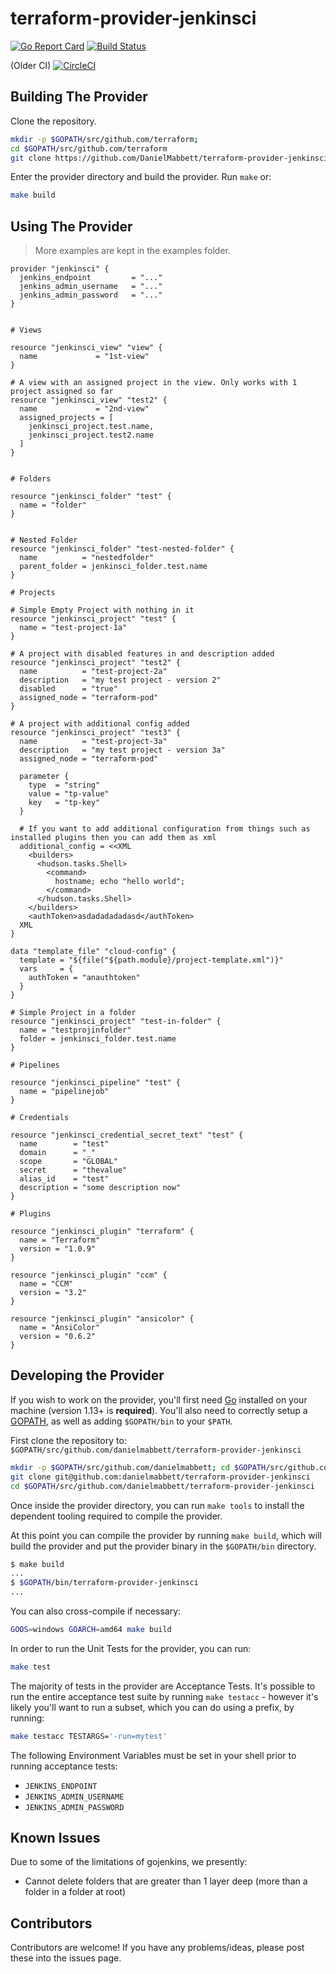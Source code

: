 terraform-provider-jenkinsci
==================

[![Go Report Card](https://goreportcard.com/badge/github.com/DanielMabbett/terraform-provider-jenkinsci)](https://goreportcard.com/report/github.com/DanielMabbett/terraform-provider-jenkinsci)
[![Build Status](https://travis-ci.org/DanielMabbett/terraform-provider-jenkinsci.svg?branch=master)](https://travis-ci.org/DanielMabbett/terraform-provider-jenkinsci)

(Older CI)
[![CircleCI](https://circleci.com/gh/DanielMabbett/terraform-provider-jenkinsci.svg?style=svg)](https://circleci.com/gh/DanielMabbett/terraform-provider-jenkinsci)

Building The Provider
---------------------

Clone the repository.

```bash
mkdir -p $GOPATH/src/github.com/terraform;
cd $GOPATH/src/github.com/terraform
git clone https://github.com/DanielMabbett/terraform-provider-jenkinsci
```

Enter the provider directory and build the provider. Run `make` or:

```bash
make build
```

Using The Provider
---------------------

> More examples are kept in the examples folder.

```hcl
provider "jenkinsci" {
  jenkins_endpoint         = "..."
  jenkins_admin_username   = "..."
  jenkins_admin_password   = "..."
}


# Views

resource "jenkinsci_view" "view" {
  name             = "1st-view"
}

# A view with an assigned project in the view. Only works with 1 project assigned so far
resource "jenkinsci_view" "test2" {
  name             = "2nd-view"
  assigned_projects = [
    jenkinsci_project.test.name,
    jenkinsci_project.test2.name
  ]
}


# Folders

resource "jenkinsci_folder" "test" {
  name = "folder"
}


# Nested Folder
resource "jenkinsci_folder" "test-nested-folder" {
  name          = "nestedfolder"
  parent_folder = jenkinsci_folder.test.name
}

# Projects

# Simple Empty Project with nothing in it
resource "jenkinsci_project" "test" {
  name = "test-project-1a"
}

# A project with disabled features in and description added 
resource "jenkinsci_project" "test2" {
  name          = "test-project-2a"
  description   = "my test project - version 2"
  disabled      = "true"
  assigned_node = "terraform-pod"
}

# A project with additional config added 
resource "jenkinsci_project" "test3" {
  name          = "test-project-3a"
  description   = "my test project - version 3a"
  assigned_node = "terraform-pod"

  parameter {
    type  = "string"
    value = "tp-value"
    key   = "tp-key"
  }

  # If you want to add additional configuration from things such as installed plugins then you can add them as xml
  additional_config = <<XML
    <builders>
      <hudson.tasks.Shell>
        <command>
          hostname; echo "hello world";
        </command>
      </hudson.tasks.Shell>
    </builders>
    <authToken>asdadadadadasd</authToken>
  XML
}

data "template_file" "cloud-config" {
  template = "${file("${path.module}/project-template.xml")}"
  vars     = {
    authToken = "anauthtoken"
  }
}

# Simple Project in a folder
resource "jenkinsci_project" "test-in-folder" {
  name = "testprojinfolder"
  folder = jenkinsci_folder.test.name
}

# Pipelines

resource "jenkinsci_pipeline" "test" {
  name = "pipelinejob"
}

# Credentials

resource "jenkinsci_credential_secret_text" "test" {
  name        = "test"
  domain      = "_"
  scope       = "GLOBAL"
  secret      = "thevalue"
  alias_id    = "test"
  description = "some description now"
}

# Plugins

resource "jenkinsci_plugin" "terraform" {
  name = "Terraform"
  version = "1.0.9"
}

resource "jenkinsci_plugin" "ccm" {
  name = "CCM"
  version = "3.2"
}

resource "jenkinsci_plugin" "ansicolor" {
  name = "AnsiColor"
  version = "0.6.2"
}

```

Developing the Provider
----------------------

If you wish to work on the provider, you'll first need [Go](http://www.golang.org) installed on your machine (version 1.13+ is **required**). You'll also need to correctly setup a [GOPATH](http://golang.org/doc/code.html#GOPATH), as well as adding `$GOPATH/bin` to your `$PATH`.

First clone the repository to: `$GOPATH/src/github.com/danielmabbett/terraform-provider-jenkinsci`

```sh
mkdir -p $GOPATH/src/github.com/danielmabbett; cd $GOPATH/src/github.com/danielmabbett
git clone git@github.com:danielmabbett/terraform-provider-jenkinsci
cd $GOPATH/src/github.com/danielmabbett/terraform-provider-jenkinsci
```

Once inside the provider directory, you can run `make tools` to install the dependent tooling required to compile the provider.

At this point you can compile the provider by running `make build`, which will build the provider and put the provider binary in the `$GOPATH/bin` directory.

```sh
$ make build
...
$ $GOPATH/bin/terraform-provider-jenkinsci
...
```

You can also cross-compile if necessary:

```sh
GOOS=windows GOARCH=amd64 make build
```

In order to run the Unit Tests for the provider, you can run:

```sh
make test
```

The majority of tests in the provider are Acceptance Tests. It's possible to run the entire acceptance test suite by running `make testacc` - however it's likely you'll want to run a subset, which you can do using a prefix, by running:

```sh
make testacc TESTARGS='-run=mytest'
```

The following Environment Variables must be set in your shell prior to running acceptance tests:

- `JENKINS_ENDPOINT`
- `JENKINS_ADMIN_USERNAME`
- `JENKINS_ADMIN_PASSWORD`

Known Issues
---------------------

Due to some of the limitations of gojenkins, we presently:

- Cannot delete folders that are greater than 1 layer deep (more than a folder in a folder at root)

Contributors
---------------------

Contributors are welcome! If you have any problems/ideas, please post these into the issues page.
